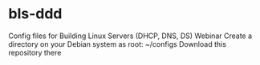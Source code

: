 # bls-ddd
Config files for Building Linux Servers (DHCP, DNS, DS) Webinar
Create a directory on your Debian system as root:
~/configs
Download this repository there
